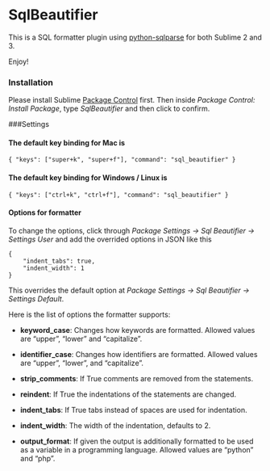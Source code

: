 SqlBeautifier
============================

This is a SQL formatter plugin using [python-sqlparse]("https://code.google.com/p/python-sqlparse/") for both Sublime 2 and 3. 

Enjoy!

### Installation
Please install Sublime [Package Control]("https://sublime.wbond.net/installation") first. Then inside *Package Control: Install Package*, type *SqlBeautifier* and then click to confirm.


###Settings
#### The default key binding for Mac is

```
{ "keys": ["super+k", "super+f"], "command": "sql_beautifier" }
```

#### The default key binding for Windows / Linux is

```
{ "keys": ["ctrl+k", "ctrl+f"], "command": "sql_beautifier" }
```

#### Options for formatter

To change the options, click through *Package Settings -> Sql Beautifier -> Settings User* and add the overrided options in JSON like this

```
{
	"indent_tabs": true,
	"indent_width": 1
}
```

This overrides the default option at *Package Settings -> Sql Beautifier -> Settings Default*.

Here is the list of options the formatter supports:

- **keyword_case**: Changes how keywords are formatted. Allowed values are “upper”, “lower” and “capitalize”.

- **identifier_case**: Changes how identifiers are formatted. Allowed values are “upper”, “lower”, and “capitalize”.

- **strip_comments**: If True comments are removed from the statements.

- **reindent**: If True the indentations of the statements are changed.

- **indent_tabs**: If True tabs instead of spaces are used for indentation.

- **indent_width**: The width of the indentation, defaults to 2.

- **output_format**: If given the output is additionally formatted to be used as a variable in a programming language. Allowed values are “python” and “php”.